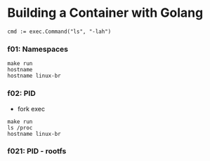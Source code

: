 # Building a Container with Golang

`cmd := exec.Command("ls", "-lah")`

### f01: Namespaces

```
make run
hostname
hostname linux-br
```

### f02: PID

- fork exec

```
make run
ls /proc
hostname linux-br
```

### f021: PID - rootfs

